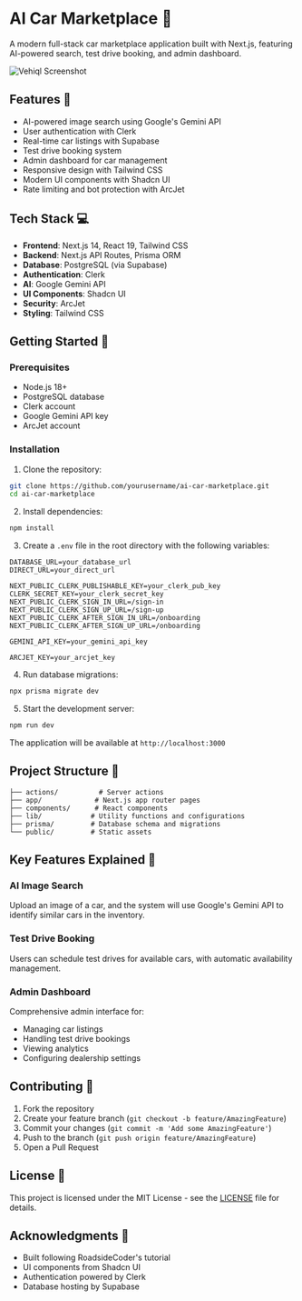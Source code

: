# AI Car Marketplace 🚗

A modern full-stack car marketplace application built with Next.js, featuring AI-powered search, test drive booking, and admin dashboard.

![Vehiql Screenshot](https://github.com/user-attachments/assets/dee04576-f30e-4ab8-af7d-f4633621379c)

## Features 🌟

- AI-powered image search using Google's Gemini API
- User authentication with Clerk
- Real-time car listings with Supabase
- Test drive booking system
- Admin dashboard for car management
- Responsive design with Tailwind CSS
- Modern UI components with Shadcn UI
- Rate limiting and bot protection with ArcJet

## Tech Stack 💻

- **Frontend**: Next.js 14, React 19, Tailwind CSS
- **Backend**: Next.js API Routes, Prisma ORM
- **Database**: PostgreSQL (via Supabase)
- **Authentication**: Clerk
- **AI**: Google Gemini API
- **UI Components**: Shadcn UI
- **Security**: ArcJet
- **Styling**: Tailwind CSS

## Getting Started 🚀

### Prerequisites

- Node.js 18+ 
- PostgreSQL database 
- Clerk account
- Google Gemini API key
- ArcJet account

### Installation

1. Clone the repository:
```bash
git clone https://github.com/yourusername/ai-car-marketplace.git
cd ai-car-marketplace
```

2. Install dependencies:
```bash
npm install
```

3. Create a `.env` file in the root directory with the following variables:
```env
DATABASE_URL=your_database_url
DIRECT_URL=your_direct_url

NEXT_PUBLIC_CLERK_PUBLISHABLE_KEY=your_clerk_pub_key
CLERK_SECRET_KEY=your_clerk_secret_key
NEXT_PUBLIC_CLERK_SIGN_IN_URL=/sign-in
NEXT_PUBLIC_CLERK_SIGN_UP_URL=/sign-up
NEXT_PUBLIC_CLERK_AFTER_SIGN_IN_URL=/onboarding
NEXT_PUBLIC_CLERK_AFTER_SIGN_UP_URL=/onboarding

GEMINI_API_KEY=your_gemini_api_key

ARCJET_KEY=your_arcjet_key
```

4. Run database migrations:
```bash
npx prisma migrate dev
```

5. Start the development server:
```bash
npm run dev
```

The application will be available at `http://localhost:3000`

## Project Structure 📁

```
├── actions/          # Server actions
├── app/             # Next.js app router pages
├── components/      # React components
├── lib/            # Utility functions and configurations
├── prisma/         # Database schema and migrations
└── public/         # Static assets
```

## Key Features Explained 🔑

### AI Image Search
Upload an image of a car, and the system will use Google's Gemini API to identify similar cars in the inventory.

### Test Drive Booking
Users can schedule test drives for available cars, with automatic availability management.

### Admin Dashboard
Comprehensive admin interface for:
- Managing car listings
- Handling test drive bookings
- Viewing analytics
- Configuring dealership settings

## Contributing 🤝

1. Fork the repository
2. Create your feature branch (`git checkout -b feature/AmazingFeature`)
3. Commit your changes (`git commit -m 'Add some AmazingFeature'`)
4. Push to the branch (`git push origin feature/AmazingFeature`)
5. Open a Pull Request

## License 📝

This project is licensed under the MIT License - see the [LICENSE](LICENSE) file for details.

## Acknowledgments 👏

- Built following RoadsideCoder's tutorial
- UI components from Shadcn UI
- Authentication powered by Clerk
- Database hosting by Supabase
